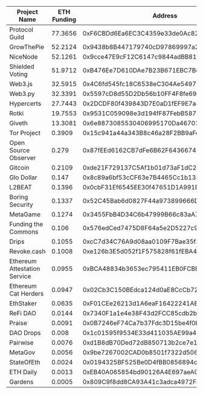 | Project Name                | ETH Funding | Address                                    | Donors |
|-----------------------------|-------------|--------------------------------------------|--------|
| Protocol Guild              | 77.3656     | 0xF6CBDd6Ea6EC3C4359e33de0Ac823701Cc56C6c4 | 146    |
| GrowThePie                  | 52.2124     | 0x9438b8B447179740cD97869997a2FCc9b4AA63a2 | 17     |
| NiceNode                    | 52.1261     | 0x9cce47E9cF12C6147c9844adBB81fE85880c4df4 | 19     |
| Shielded Voting             | 51.9712     | 0xB476Ee7D610DAe7B23B671EBC7Bd6112E9772969 | 25     |
| Web3.js                     | 32.5915     | 0x4C6fd545fc18C6538eC304Ae549717CA58f0D6eb | 126    |
| Web3.py                     | 32.3391     | 0x5597cD8d55D2Db56b10FF4F8fe69C8922BF6C537 | 136    |
| Hypercerts                  | 27.7443     | 0x2DCDF80f439843D7E0aD1fEF9E7a439B7917eAc9 | 146    |
| Rotki                       | 19.7553     | 0x9531C059098e3d194fF87FebB587aB07B30B1306 | 146    |
| Giveth                      | 13.3081     | 0x6e8873085530406995170Da467010565968C7C62 | 171    |
| Tor Project                 | 0.3909      | 0x15c941a44a343B8c46a28F2BB9aFc7a54E255A4f | 157    |
| Open Source Observer        | 0.279       | 0x87fEEd6162CB7dFe6B62F64366742349bF4D1B05 | 105    |
| Gitcoin                     | 0.2109      | 0xde21F729137C5Af1b01d73aF1dC21eFfa2B8a0d6 | 55     |
| Glo Dollar                  | 0.147       | 0x8c89a6bf53cCF63e7B4465Cc1b1330723B4BdcB7 | 38     |
| L2BEAT                      | 0.1396      | 0x0cbF31Ef6545EE30f47651D1A991Bf0aeB03DF29 | 128    |
| Boring Security             | 0.1337      | 0x52C45Bab6d0827F44a973899666D9Cd18Fd90bCF | 16     |
| MetaGame                    | 0.1274      | 0x3455FbB4D34C6b47999B66c83aA7BD8FDDade638 | 27     |
| Funding the Commons         | 0.106       | 0x576edCed7475D8F64a5e2D5227c93Ca57d7f5d20 | 44     |
| Drips                       | 0.1055      | 0xcC7d34C76A9d08aa0109F7Bae35f29C1CE35355A | 46     |
| Revoke.cash                 | 0.1008      | 0xe126b3E5d052f1F575828f61fEBA4f4f2603652a | 132    |
| Ethereum Attestation Service| 0.0955      | 0xBCA48834b3653ec795411EB0FCBE4038F8527d62 | 43     |
| Ethereum Cat Herders        | 0.0947      | 0x02Cb3C150BEdca124d0aE8CcCb72fefbe705c953 | 34     |
| EthStaker                   | 0.0635      | 0xF01CEe26213d1A6eaF16422241AE81f7C17B9f98 | 33     |
| ReFi DAO                    | 0.0144      | 0x7340F1a1e4e38F43d2FCC85cdb2b764de36B40c0 | 17     |
| Praise                      | 0.0091      | 0x0B7246eF74Ca7b37Fdc3D15be4f0b49876622F95 | 30     |
| DAO Drops                   | 0.008       | 0x1c01595f9534E33d411035AE99a4317faeC4f6Fe | 23     |
| Pairwise                    | 0.0076      | 0xd1B8dB70Ded72dB850713b2ce7e1A4FfAfAD95d1 | 27     |
| MetaGov                     | 0.0056      | 0x9be7267002CAD0b8501f7322d50612CB13788Bcf | 20     |
| StateOfEth                  | 0.0024      | 0x0194325BF525Be0D4fBB0856894cEd74Da3B8356 | 11     |
| ETH Daily                   | 0.0013      | 0xEB40A065854bd90126A4E697aeA0976BA51b2eE7 | 11     |
| Gardens                     | 0.0005      | 0x809C9f8dd8CA93A41c3adca4972Fa234C28F7714 | 11     |

